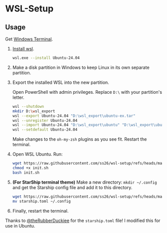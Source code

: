 # WSL-Setup

## Usage

Get [Windows Terminal](https://apps.microsoft.com/detail/9n0dx20hk701?hl=en-US&gl=US).

1. [Install wsl](https://learn.microsoft.com/en-us/windows/wsl/install).

   ```sh
   wsl.exe --install Ubuntu-24.04
   ```

2. Make a disk partition in Windows to keep Linux in its own separate partition.

3. Export the installed WSL into the new partition.

   Open PowerShell with admin privileges. Replace `D:\` with your partition's letter.

   ```sh
   wsl --shutdown
   mkdir D:\wsl_export
   wsl --export Ubuntu-24.04 "D:\wsl_export\ubuntu-ex.tar"
   wsl --unregister Ubuntu-24.04
   wsl --import Ubuntu-24.04 "D:\wsl_export\ubuntu" "D:\wsl_export\ubuntu-ex.tar" --version 2
   wsl --setdefault Ubuntu-24.04
   ```

   Make changes to the `oh-my-zsh` plugins as you see fit. Restart the terminal.

4. Open WSL Ubuntu. Run:

   ```sh
   wget https://raw.githubusercontent.com/ss26/wsl-setup/refs/heads/main/init.sh
   chmod +x init.sh
   bash init.sh
   ```

5. **(For StarShip terminal theme)** Make a new directory: `mkdir ~/.config` and get the Starship config file and add it to this directory.

   ```sh
   wget https://raw.githubusercontent.com/ss26/wsl-setup/refs/heads/main/starship.toml
   mv starship.toml ~/.config
   ```

6. Finally, restart the terminal.

Thanks to [@theRubberDuckiee](https://github.com/theRubberDuckiee) for the `starship.toml` file! I modified this for use in Ubuntu.
